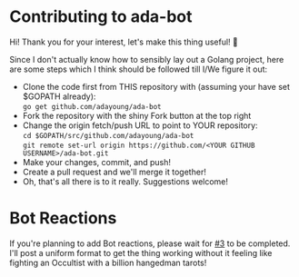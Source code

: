 # Contributing to ada-bot

Hi! Thank you for your interest, let's make this thing useful! :tada:

Since I don't actually know how to sensibly lay out a Golang project, here are some steps which I think should be followed till I/We figure it out:

  * Clone the code first from THIS repository with (assuming your have set $GOPATH already):  
     `go get github.com/adayoung/ada-bot`
  * Fork the repository with the shiny Fork button at the top right
  * Change the origin fetch/push URL to point to YOUR repository:  
     `cd $GOPATH/src/github.com/adayoung/ada-bot`  
     `git remote set-url origin https://github.com/<YOUR GITHUB USERNAME>/ada-bot.git`
  * Make your changes, commit, and push!
  * Create a pull request and we'll merge it together!
  * Oh, that's all there is to it really. Suggestions welcome!

# Bot Reactions

If you're planning to add Bot reactions, please wait for [#3](https://github.com/adayoung/ada-bot/issues/3) to be completed. I'll post a uniform format to get the thing working without it feeling like fighting an Occultist with a billion hangedman tarots!
